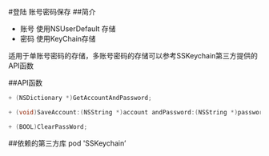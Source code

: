 #登陆 账号密码保存
##简介
* 账号   使用NSUserDefault 存储
* 密码   使用KeyChain存储

适用于单账号密码的存储，多账号密码的存储可以参考SSKeychain第三方提供的API函数

##API函数
```objectivec
+ (NSDictionary *)GetAccountAndPassword;

+ (void)SaveAccount:(NSString *)account andPassword:(NSString *)password;

+ (BOOL)ClearPassWord;
```

##依赖的第三方库
pod 'SSKeychain’



